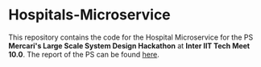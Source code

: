 # Hospitals-Microservice

This repository contains the code for the Hospital Microservice for the PS **Mercari's Large Scale System Design Hackathon** at **Inter IIT Tech Meet 10.0**. The report of the PS can be found [here](https://drive.google.com/file/d/12AEyuKX-1LEikcA8yfjAAYTqMcas_8KB/view?usp=sharing).



